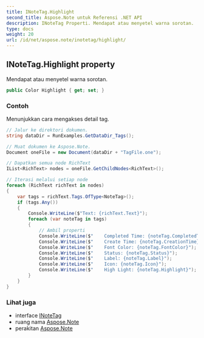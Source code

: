 ```yaml
---
title: INoteTag.Highlight
second_title: Aspose.Note untuk Referensi .NET API
description: INoteTag Properti. Mendapat atau menyetel warna sorotan.
type: docs
weight: 20
url: /id/net/aspose.note/inotetag/highlight/
---
```

## INoteTag.Highlight property

Mendapat atau menyetel warna sorotan.

```csharp
public Color Highlight { get; set; }
```

### Contoh

Menunjukkan cara mengakses detail tag.

```csharp
// Jalur ke direktori dokumen.
string dataDir = RunExamples.GetDataDir_Tags();

// Muat dokumen ke Aspose.Note.
Document oneFile = new Document(dataDir + "TagFile.one");

// Dapatkan semua node RichText
IList<RichText> nodes = oneFile.GetChildNodes<RichText>();

// Iterasi melalui setiap node
foreach (RichText richText in nodes)
{
    var tags = richText.Tags.OfType<NoteTag>();
    if (tags.Any())
    {
        Console.WriteLine($"Text: {richText.Text}");
        foreach (var noteTag in tags)
        {
            // Ambil properti
            Console.WriteLine($"    Completed Time: {noteTag.CompletedTime}");
            Console.WriteLine($"    Create Time: {noteTag.CreationTime}");
            Console.WriteLine($"    Font Color: {noteTag.FontColor}");
            Console.WriteLine($"    Status: {noteTag.Status}");
            Console.WriteLine($"    Label: {noteTag.Label}");
            Console.WriteLine($"    Icon: {noteTag.Icon}");
            Console.WriteLine($"    High Light: {noteTag.Highlight}");
        }
    }
}
```

### Lihat juga

* interface [INoteTag](../)
* ruang nama [Aspose.Note](../../inotetag/)
* perakitan [Aspose.Note](../../../)


